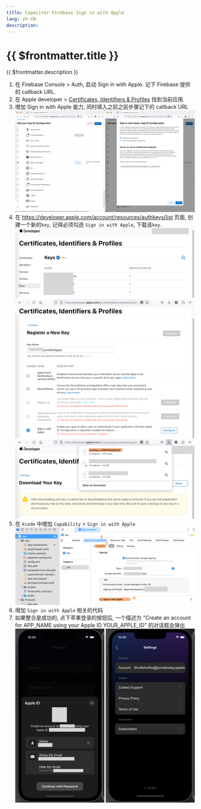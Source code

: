 ```yaml
---
title: Capacitor Firebase Sign in with Apple
lang: zh-CN
description: 
---
```


# {{ $frontmatter.title }}

{{ $frontmatter.description }}

1. 在 Firebase Console > Auth, 启动 Sign in with Apple. 记下 Firebase 提供的 callback URL.
2. 在 Apple developer > [Certificates, Identifiers & Profiles](https://developer.apple.com/account/resources) 找到当前应用.
3. 增加 Sign in with Apple 能力, 同时填入之前之前步骤记下的 callback URL
   ![picture 3](assets/be935cef129a29478ba09ef22cd0dc778b7e1e01511586c0ede6ac3c3315bcc1.png)
4. 在 https://developer.apple.com/account/resources/authkeys/list 页面, 创建一个新的`key`, 记得必须勾选 `Sign in with Apple`, 下载该`key`.
   ![picture 4](assets/6daaa27e1d7790facdc7ce0ffa060d1d3391ac536cdb6402a040ac723dda6f37.png)
5. 在 `Xcode` 中增加 `Capability` > `Sign in with Apple`
   ![picture 5](assets/db1bfcb28c7ff263055cc7680f1992c9888669184e81f44c1bb35f6da8a65827.png)
6. 增加 `Sign in with Apple` 相关的代码
7. 如果整合是成功的, 点下苹果登录的按钮后, 一个描述为 "Create an account for APP_NAME using your Apple ID YOUR_APPLE_ID" 的对话框会弹出
   ![picture 6](assets/9a852817cdc36289ddab6ca0f3889c884f501df36e3a0b1f1e0119ef52487dbf.png)
